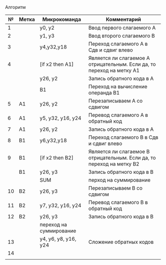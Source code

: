 Алгоритм

| №   | Метка | Микрокоманда            | Комментарий                                                            |
| --- | ----- | ----------------------- | ---------------------------------------------------------------------- |
| 1   |       | y0, y2                  | Ввод первого слагаемого А                                              |
| 2   |       | y1, y3                  | Ввод второго слагаемого В                                              |
| 3   |       | y4,y32,y18              | Переход слагаемого А в Сдв и сдвиг влево                               |
| 4   |       | [if x2 then A1]         | Является ли слагаемое А отрицательным. Если да, то переход на метку A1 |
|     |       | y26, y2                 | Запись обратного кода в А                                              |
|     |       | B1                      | Переход на вычисление операнда B1                                      |
| 5   | A1    | y26, y2                 | Перезаписываем А со сдвигом                                            |
| 6   | A1    | y5, y32, y16, y24       | Перевод слагаемого А в обратный код                                    |
| 7   | A1    | y26, y2                 | Запись обратного кода в А                                              |
| 8   | B1    | y6,y32,y18              | Переход слагаемого B в Сдв и сдвиг влево                               |
| 9   | B1    | [if x2 then B2]         | Является ли слагаемое В отрицательным. Если да, то переход на метку B2 |
|     | B1    | y26, y3                 | Запись обратного кода в В                                              |
|     |       | SUM                     | перход на суммирование                                                 |
| 10  | B2    | y26, y3                 | Перезаписываем В со сдвигом                                            |
| 11  | B2    | y7, y32, y16, y24       | Перевод слагаемого В в обратный код                                    |
| 12  | B2    | y26, y3                 | Запись обратного кода в В                                              |
|     |       | переход на суммирование |                                                                        |
| 13  |       | y4, y6, y8, y16, y24    | Сложение обратных кодов                                                |
| 14  |       |                         |                                                                        |
|     |       |                         |                                                                        |
